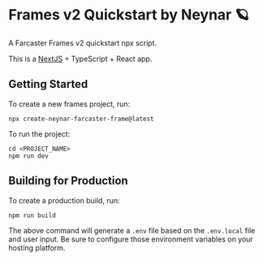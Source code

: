 <!-- generated by create-neynar-farcaster-frame version 1.1.2 -->

# Frames v2 Quickstart by Neynar 🪐

A Farcaster Frames v2 quickstart npx script.

This is a [NextJS](https://nextjs.org/) + TypeScript + React app.

## Getting Started

To create a new frames project, run:
```{bash}
npx create-neynar-farcaster-frame@latest
```

To run the project:
```{bash}
cd <PROJECT_NAME>
npm run dev
```

## Building for Production

To create a production build, run:
```{bash}
npm run build
```

The above command will generate a `.env` file based on the `.env.local` file and user input. Be sure to configure those environment variables on your hosting platform.
